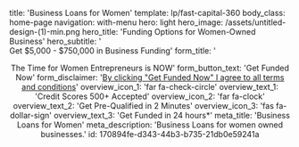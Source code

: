 title: 'Business Loans for Women'
template: lp/fast-capital-360
body_class: home-page
navigation: with-menu
hero: light
hero_image: /assets/untitled-design-(1)-min.png
hero_title: 'Funding Options for Women-Owned Business'
hero_subtitle: '</br>Get $5,000 - $750,000 in Business Funding'
form_title: '<center>The Time for Women Entrepreneurs is NOW'
form_button_text: 'Get Funded Now'
form_disclaimer: '<a href="/terms-of-use" target="_blank">By clicking "Get Funded Now" I agree to all <span>terms and conditions</span></a>'
overview_icon_1: 'far fa-check-circle'
overview_text_1: 'Credit Scores 500+ Accepted'
overview_icon_2: 'far fa-clock'
overview_text_2: 'Get Pre-Qualified in 2 Minutes'
overview_icon_3: 'fas fa-dollar-sign'
overview_text_3: 'Get Funded in 24 hours*'
meta_title: 'Business Loans for Women'
meta_description: 'Business Loans for women owned businesses.'
id: 170894fe-d343-44b3-b735-21db0e59241a
